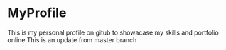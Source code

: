 # MyProfile
This is my personal profile on gitub to showacase my skills and portfolio online
This is an update from master branch 